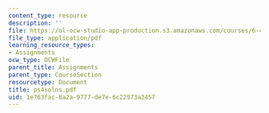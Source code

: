 ```yaml
---
content_type: resource
description: ''
file: https://ol-ocw-studio-app-production.s3.amazonaws.com/courses/6-451-principles-of-digital-communication-ii-spring-2005/1e763fac8a2a9777de7e6c22973a2457_ps4solns.pdf
file_type: application/pdf
learning_resource_types:
- Assignments
ocw_type: OCWFile
parent_title: Assignments
parent_type: CourseSection
resourcetype: Document
title: ps4solns.pdf
uid: 1e763fac-8a2a-9777-de7e-6c22973a2457
---
```

